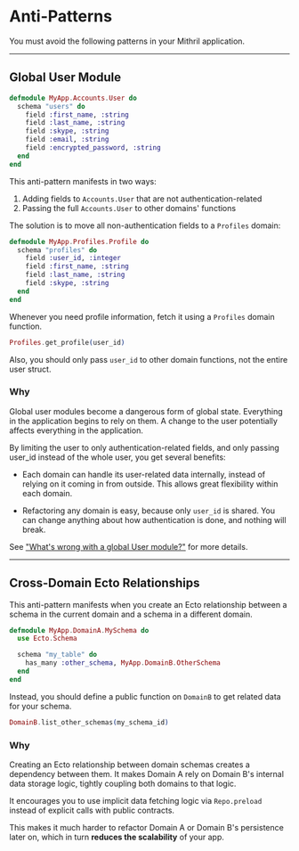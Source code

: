 # Anti-Patterns

You must avoid the following patterns in your Mithril application.

---

## Global User Module

```elixir
defmodule MyApp.Accounts.User do
  schema "users" do
    field :first_name, :string
    field :last_name, :string
    field :skype, :string
    field :email, :string
    field :encrypted_password, :string
  end
end
```

This anti-pattern manifests in two ways:

1. Adding fields to `Accounts.User` that are not authentication-related
2. Passing the full `Accounts.User` to other domains' functions

The solution is to move all non-authentication fields to a `Profiles`
domain:

```elixir
defmodule MyApp.Profiles.Profile do
  schema "profiles" do
    field :user_id, :integer
    field :first_name, :string
    field :last_name, :string
    field :skype, :string
  end
end
```

Whenever you need profile information, fetch it using a `Profiles` domain
function.

```elixir
Profiles.get_profile(user_id)
```

Also, you should only pass `user_id` to other domain functions, not the
entire user struct.

### Why

Global user modules become a dangerous form of global state. Everything
in the application begins to rely on them. A change to the user potentially
affects everything in the application.

By limiting the user to only authentication-related fields, and only
passing user_id instead of the whole user, you get several benefits:

- Each domain can handle its user-related data internally, instead of
  relying on it coming in from outside. This allows great flexibility
  within each domain.

- Refactoring any domain is easy, because only `user_id` is shared. You
  can change anything about how authentication is done, and nothing
  will break.

See ["What's wrong with a global User module?"](https://medium.com/appunite-edu-collection/whats-wrong-with-a-global-user-module-ed7ed013a519)
for more details.

---

## Cross-Domain Ecto Relationships
This anti-pattern manifests when you create an Ecto relationship between
a schema in the current domain and a schema in a different domain.

```elixir
defmodule MyApp.DomainA.MySchema do
  use Ecto.Schema

  schema "my_table" do
    has_many :other_schema, MyApp.DomainB.OtherSchema
  end
end
```

Instead, you should define a public function on `DomainB` to get related 
data for your schema.

```elixir
DomainB.list_other_schemas(my_schema_id)
```

### Why

Creating an Ecto relationship between domain schemas creates a dependency between 
them. It makes Domain A rely on Domain B's internal data storage logic, tightly
coupling both domains to that logic.

It encourages you to use implicit data fetching logic via `Repo.preload`
instead of explicit calls with public contracts.

This makes it much harder to refactor Domain A or Domain B's persistence
later on, which in turn **reduces the scalability** of your app.